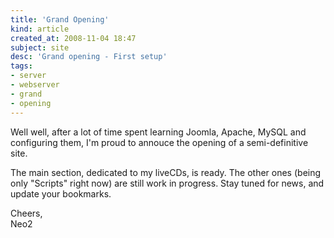 ```yaml
---
title: 'Grand Opening'
kind: article
created_at: 2008-11-04 18:47
subject: site
desc: 'Grand opening - First setup'
tags:
- server
- webserver
- grand
- opening
---
```

Well well, after a lot of time spent learning Joomla, Apache, MySQL and configuring them, I'm proud to annouce the opening of a semi-definitive site.

The main section, dedicated to my liveCDs, is ready. The other ones (being only "Scripts" right now) are still work in progress. Stay tuned for news, and update your bookmarks.

Cheers,  
Neo2
